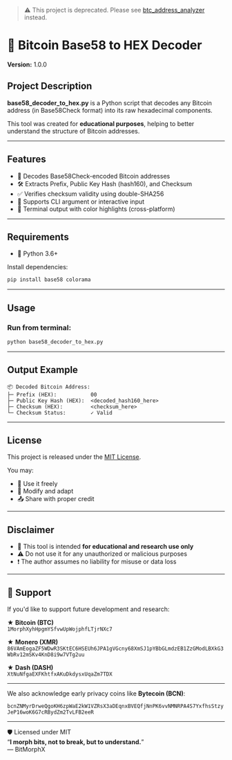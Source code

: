 > ⚠️ This project is deprecated. Please see [btc_address_analyzer](https://github.com/BitMorphX/btc_address_analyzer) instead.

# 📌 Bitcoin Base58 to HEX Decoder

**Version:** 1.0.0

## Project Description

**base58_decoder_to_hex.py** is a Python script that decodes any Bitcoin address (in Base58Check format) into its raw hexadecimal components.

This tool was created for **educational purposes**, helping to better understand the structure of Bitcoin addresses.

---

## Features

- 🧠 Decodes Base58Check-encoded Bitcoin addresses
- 🛠️ Extracts Prefix, Public Key Hash (hash160), and Checksum
- ✅ Verifies checksum validity using double-SHA256
- 🎯 Supports CLI argument or interactive input
- 🎨 Terminal output with color highlights (cross-platform)

---

## Requirements

- 🐍 Python 3.6+

Install dependencies:

```bash
pip install base58 colorama
```

---

## Usage

### Run from terminal:

```bash
python base58_decoder_to_hex.py
```

---

## Output Example

```
📦 Decoded Bitcoin Address:
├─ Prefix (HEX):           00
├─ Public Key Hash (HEX):  <decoded_hash160_here>
├─ Checksum (HEX):         <checksum_here>
└─ Checksum Status:        ✓ Valid
```

---

## License

This project is released under the [MIT License](LICENSE).

You may:
- 📖 Use it freely
- 📝 Modify and adapt
- 📤 Share with proper credit

---

## Disclaimer

- 🚫 This tool is intended **for educational and research use only**
- ⚠️ Do not use it for any unauthorized or malicious purposes
- ❗ The author assumes no liability for misuse or data loss

---

## 🎁 Support

If you'd like to support future development and research:

★ **Bitcoin (BTC)**  
`1MorphXyhHpgmYSfvwUpWojphfLTjrNXc7`

★ **Monero (XMR)**  
`86VAmEogaZF5WDwR3SKtEC6HSEUh6JPA1gVGcny68XmSJ1pYBbGLmdzEB1ZzGModLBXkG3WbRv12mSKv4KnD8i9w7VTg2uu`

★ **Dash (DASH)**  
`XtNuNfgaEXFKhtfxAKuDkdysxUqaZm7TDX`

---

We also acknowledge early privacy coins like **Bytecoin (BCN)**:

`bcnZNMyrDrweQgoKH6zpWaE2kW1VZRsX3aDEqnxBVEQfjNnPK6vvNMNRPA4S7YxfhsStzyJeP16woK6G7cRBydZm2TvLFB2eeR`

---

🛡️ Licensed under MIT  
“**I morph bits, not to break, but to understand.**”  
— BitMorphX
